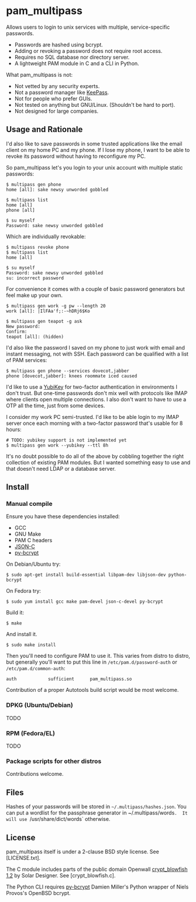 pam_multipass
=============

Allows users to login to unix services with multiple, service-specific
passwords.

* Passwords are hashed using bcrypt.
* Adding or revoking a password does not require root access.
* Requires no SQL database nor directory server.
* A lightweight PAM module in C and a CLI in Python.

What pam_multipass is not:

* Not vetted by any security experts.
* Not a password manager like [KeePass](http://keepass.info/).
* Not for people who prefer GUIs.
* Not tested on anything but GNU/Linux. (Shouldn't be hard to port).
* Not designed for large companies.

Usage and Rationale
-------------------

I'd also like to save passwords in some trusted applications like the
email client on my home PC and my phone.  If I lose my phone, I want
to be able to revoke its password without having to reconfigure my PC.

So pam_multipass let's you login to your unix account with multiple
static passwords:

    $ multipass gen phone
    home [all]: sake newsy unworded gobbled

    $ multipass list
    home [all]
    phone [all]

    $ su myself
    Password: sake newsy unworded gobbled

Which are individually revokable:

    $ multipass revoke phone
    $ multipass list
    home [all]

    $ su myself
    Password: sake newsy unworded gobbled
    su: incorrect password

For convenience it comes with a couple of basic password generators
but feel make up your own.

    $ multipass gen work -g pw --length 20
    work [all]: |IlFAa'f;:-~hDRj6$Ko

    $ multipass gen teapot -g ask
    New password: 
    Confirm:
    teapot [all]: (hidden)

I'd also like the password I saved on my phone to just work with email
and instant messaging, not with SSH.  Each password can be qualified
with a list of PAM services:

    $ multipass gen phone --services dovecot,jabber
    phone [dovecot,jabber]: knees roommate iced caused

I'd like to use a [YubiKey](http://www.yubico.com/yubikey) for
two-factor authentication in environments I don't trust.  But one-time
passwords don't mix well with protocols like IMAP where clients open
multiple connections.  I also don't want to have to use a OTP all the
time, just from some devices.

I consider my work PC semi-trusted.  I'd like to be able login to my
IMAP server once each morning with a two-factor password that's
usable for 8 hours:

    # TODO: yubikey support is not implemented yet
    $ multipass gen work --yubikey --ttl 8h

It's no doubt possible to do all of the above by cobbling together the
right collection of existing PAM modules.  But I wanted something easy
to use and that doesn't need LDAP or a database server.

Install
-------

### Manual compile

Ensure you have these dependencies installed:

* GCC
* GNU Make
* PAM C headers
* [JSON-C](http://oss.metaparadigm.com/json-c/)
* [py-bcrypt](http://www.mindrot.org/projects/py-bcrypt/)

On Debian/Ubuntu try:

    $ sudo apt-get install build-essential libpam-dev libjson-dev python-bcrypt

On Fedora try:

    $ sudo yum install gcc make pam-devel json-c-devel py-bcrypt

Build it:

    $ make

And install it.

    $ sudo make install

Then you'll need to configure PAM to use it.  This varies from distro
to distro, but generally you'll want to put this line in
`/etc/pam.d/password-auth` or `/etc/pam.d/common-auth`:

    auth            sufficient      pam_multipass.so

Contribution of a proper Autotools build script would be most welcome.

### DPKG (Ubuntu/Debian)

TODO

### RPM (Fedora/EL)

TODO

### Package scripts for other distros

Contributions welcome.

Files
-----

Hashes of your passwords will be stored in `~/.multipass/hashes.json`.
You can put a wordlist for the passphrase generator in
~/.multipass/words`.  It will use `/usr/share/dict/words`
otherwise.

License
-------

pam_multipass itself is under a 2-clause BSD style license.  See
[LICENSE.txt].

The C module includes parts of the public domain Openwall
[crypt_blowfish 1.2](http://www.openwall.com/crypt/) by Solar
Designer.  See [crypt_blowfish.c].

The Python CLI requires [py-bcrypt](https://code.google.com/p/py-bcrypt/)
Damien Miller's Python wrapper of Niels Provos's OpenBSD bcrypt.
